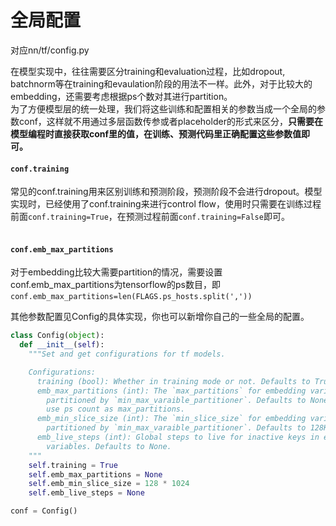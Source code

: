# 全局配置

对应nn/tf/config.py


在模型实现中，往往需要区分training和evaluation过程，比如dropout, batchnorm等在training和evaulation阶段的用法不一样。此外，对于比较大的embedding，还需要考虑根据ps个数对其进行partition。<br />
为了方便模型层的统一处理，我们将这些训练和配置相关的参数当成一个全局的参数conf，这样就不用通过多层函数传参或者placeholder的形式来区分，**只需要在模型编程时直接获取conf里的值，在训练、预测代码里正确配置这些参数值即可。**


#### `conf.training`
常见的conf.training用来区别训练和预测阶段，预测阶段不会进行dropout。模型实现时，已经使用了conf.training来进行control flow，使用时只需要在训练过程前面`conf.training=True`，在预测过程前面`conf.training=False`即可。<br />
​

#### `conf.emb_max_partitions`
对于embedding比较大需要partition的情况，需要设置conf.emb_max_partitions为tensorflow的ps数目，即
`conf.emb_max_partitions=len(FLAGS.ps_hosts.split(','))`
​

其他参数配置见Config的具体实现，你也可以新增你自己的一些全局的配置。<br />

```python
class Config(object):
  def __init__(self):
    """Set and get configurations for tf models.

    Configurations:
      training (bool): Whether in training mode or not. Defaults to True.
      emb_max_partitions (int): The `max_partitions` for embedding variables
        partitioned by `min_max_varaible_partitioner`. Defaults to None means
        use ps count as max_partitions.
      emb_min_slice_size (int): The `min_slice_size` for embedding variables
        partitioned by `min_max_varaible_partitioner`. Defaults to 128K.
      emb_live_steps (int): Global steps to live for inactive keys in embedding
        variables. Defaults to None.
    """
    self.training = True
    self.emb_max_partitions = None
    self.emb_min_slice_size = 128 * 1024
    self.emb_live_steps = None

conf = Config()
```
